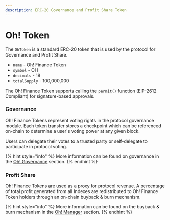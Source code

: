 ```yaml
---
description: ERC-20 Governance and Profit Share Token
---
```


# Oh! Token

The `OhToken` is a standard ERC-20 token that is used by the protocol for Governance and Profit Share.

* `name` - Oh! Finance Token
* `symbol` - OH
* `decimals` - 18
* `totalSupply` - 100,000,000

The Oh! Finance Token supports calling the `permit()` function \(EIP-2612 Compliant\) for signature-based approvals.

### Governance

Oh! Finance Tokens represent voting rights in the protocol governance module. Each token transfer stores a checkpoint which can be referenced on-chain to determine a user's voting power at any given block.

Users can delegate their votes to a trusted party or self-delegate to participate in protocol voting.  

{% hint style="info" %}
More information can be found on governance in the [Oh! Governance](../oh-governance/) section. 
{% endhint %}

### Profit Share

Oh! Finance Tokens are used as a proxy for protocol revenue. A percentage of total profit generated from all Indexes are redistributed to Oh! Finance Token holders through an on-chain buyback & burn mechanism.

{% hint style="info" %}
More information can be found on the buyback & burn mechanism in the [Oh! Manager](../oh-yield-index/oh-manager.md) section. 
{% endhint %}

